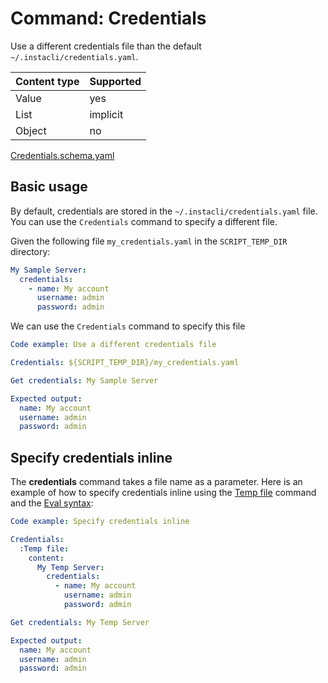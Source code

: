 # Command: Credentials

Use a different credentials file than the default `~/.instacli/credentials.yaml`.

| Content type | Supported |
|--------------|-----------|
| Value        | yes       |
| List         | implicit  |
| Object       | no        |

[Credentials.schema.yaml](schema/Credentials.schema.yaml)

## Basic usage

By default, credentials are stored in the `~/.instacli/credentials.yaml` file. You can use the `Credentials` command to
specify a different file.

Given the following file `my_credentials.yaml` in the `SCRIPT_TEMP_DIR` directory:

```yaml file=my_credentials.yaml
My Sample Server:
  credentials:
    - name: My account
      username: admin
      password: admin
```

We can use the `Credentials` command to specify this file

```yaml specscript
Code example: Use a different credentials file

Credentials: ${SCRIPT_TEMP_DIR}/my_credentials.yaml

Get credentials: My Sample Server

Expected output:
  name: My account
  username: admin
  password: admin
```

## Specify credentials inline

The **credentials** command takes a file name as a parameter. Here is an example of how to specify credentials inline
using the [Temp file](../files/Temp%20file.spec.md) command and
the [Eval syntax](../../../language/Eval%20syntax.spec.md):

```yaml specscript
Code example: Specify credentials inline

Credentials:
  :Temp file:
    content:
      My Temp Server:
        credentials:
          - name: My account
            username: admin
            password: admin

Get credentials: My Temp Server

Expected output:
  name: My account
  username: admin
  password: admin
```
